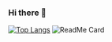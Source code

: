 ### Hi there 👋

<!--
**KotKatLV/KotKatLV** is a ✨ _special_ ✨ repository because its `README.md` (this file) appears on your GitHub profile.

Here are some ideas to get you started:

- 🔭 I’m currently working on ...
- 🌱 I’m currently learning ...
- 👯 I’m looking to collaborate on ...
- 🤔 I’m looking for help with ...
- 💬 Ask me about ...
- 📫 How to reach me: ...
- 😄 Pronouns: ...
- ⚡ Fun fact: ...
-->
[![Top Langs](https://github-readme-stats.vercel.app/api/top-langs/?username=KotKatLV&langs_count=8)](https://github.com/anuraghazra/github-readme-stats)
![ReadMe Card](https://github-readme-stats.vercel.app/api/pin/?username=KotKatLV&repo=https://github.com/STEP-IT-Academy/PHP_Basics)
